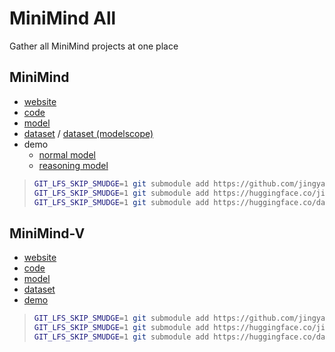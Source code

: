 # MiniMind All

Gather all MiniMind projects at one place

## MiniMind

- [website](https://jingyaogong.github.io/minimind/)
- [code](https://github.com/jingyaogong/minimind)
- [model](https://huggingface.co/jingyaogong/MiniMind2)
- [dataset](https://huggingface.co/datasets/jingyaogong/minimind_dataset) / [dataset (modelscope)](https://www.modelscope.cn/datasets/gongjy/minimind_dataset)
- demo
  - [normal model](https://www.modelscope.cn/studios/gongjy/MiniMind)
  - [reasoning model](https://www.modelscope.cn/studios/gongjy/MiniMind-Reasoning)

> ```bash
> GIT_LFS_SKIP_SMUDGE=1 git submodule add https://github.com/jingyaogong/minimind.git MiniMind/code
> GIT_LFS_SKIP_SMUDGE=1 git submodule add https://huggingface.co/jingyaogong/MiniMind2 MiniMind/model
> GIT_LFS_SKIP_SMUDGE=1 git submodule add https://huggingface.co/datasets/jingyaogong/minimind_dataset MiniMind/dataset
> ```

## MiniMind-V

- [website](https://jingyaogong.github.io/minimind-v/)
- [code](https://github.com/jingyaogong/minimind-v)
- [model](https://huggingface.co/jingyaogong/MiniMind2-V)
- [dataset](https://huggingface.co/datasets/jingyaogong/minimind-v_dataset)
- [demo](https://www.modelscope.cn/studios/gongjy/MiniMind-V)

> ```bash
> GIT_LFS_SKIP_SMUDGE=1 git submodule add https://github.com/jingyaogong/minimind-v.git MiniMind-V/code
> GIT_LFS_SKIP_SMUDGE=1 git submodule add https://huggingface.co/jingyaogong/MiniMind2-V MiniMind-V/model
> GIT_LFS_SKIP_SMUDGE=1 git submodule add https://huggingface.co/datasets/jingyaogong/minimind-v_dataset MiniMind-V/dataset
> ```

